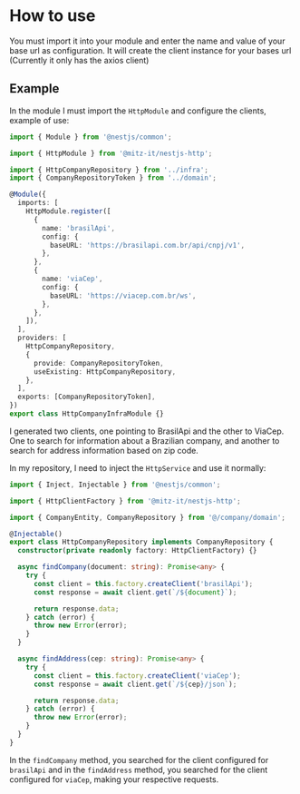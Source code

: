 # How to use

You must import it into your module and enter the name and value of your base url as configuration. It will create the client instance for your bases url (Currently it only has the axios client)

## Example

In the module I must import the `HttpModule` and configure the clients, example of use:

```ts
import { Module } from '@nestjs/common';

import { HttpModule } from '@mitz-it/nestjs-http';

import { HttpCompanyRepository } from '../infra';
import { CompanyRepositoryToken } from '../domain';

@Module({
  imports: [
    HttpModule.register([
      {
        name: 'brasilApi',
        config: {
          baseURL: 'https://brasilapi.com.br/api/cnpj/v1',
        },
      },
      {
        name: 'viaCep',
        config: {
          baseURL: 'https://viacep.com.br/ws',
        },
      },
    ]),
  ],
  providers: [
    HttpCompanyRepository,
    {
      provide: CompanyRepositoryToken,
      useExisting: HttpCompanyRepository,
    },
  ],
  exports: [CompanyRepositoryToken],
})
export class HttpCompanyInfraModule {}
```

I generated two clients, one pointing to BrasilApi and the other to ViaCep. One to search for information about a Brazilian company, and another to search for address information based on zip code.

In my repository, I need to inject the `HttpService` and use it normally:

```ts
import { Inject, Injectable } from '@nestjs/common';

import { HttpClientFactory } from '@mitz-it/nestjs-http';

import { CompanyEntity, CompanyRepository } from '@/company/domain';

@Injectable()
export class HttpCompanyRepository implements CompanyRepository {
  constructor(private readonly factory: HttpClientFactory) {}

  async findCompany(document: string): Promise<any> {
    try {
      const client = this.factory.createClient('brasilApi');
      const response = await client.get(`/${document}`);

      return response.data;
    } catch (error) {
      throw new Error(error);
    }
  }

  async findAddress(cep: string): Promise<any> {
    try {
      const client = this.factory.createClient('viaCep');
      const response = await client.get(`/${cep}/json`);

      return response.data;
    } catch (error) {
      throw new Error(error);
    }
  }
}
```

In the `findCompany` method, you searched for the client configured for `brasilApi` and in the `findAddress` method, you searched for the client configured for `viaCep`, making your respective requests.
